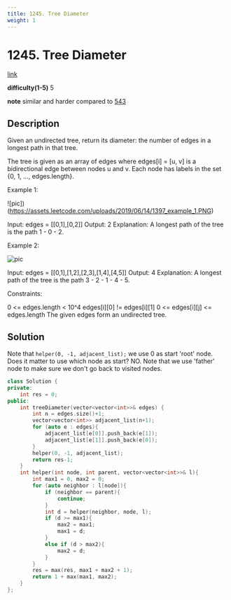 ```yaml
---
title: 1245. Tree Diameter
weight: 1
---
```

# 1245. Tree Diameter
[link](https://leetcode.com/problems/tree-diameter/)

**difficulty(1-5)**
5

**note**
similar and harder compared to [543](543)

## Description
Given an undirected tree, return its diameter: the number of edges in a longest path in that tree.

The tree is given as an array of edges where edges[i] = [u, v] is a bidirectional edge between nodes u and v.  Each node has labels in the set {0, 1, ..., edges.length}.

 

Example 1:

![pic])(https://assets.leetcode.com/uploads/2019/06/14/1397_example_1.PNG)

Input: edges = [[0,1],[0,2]]
Output: 2
Explanation: 
A longest path of the tree is the path 1 - 0 - 2.


Example 2:

![pic](https://assets.leetcode.com/uploads/2019/06/14/1397_example_2.PNG)

Input: edges = [[0,1],[1,2],[2,3],[1,4],[4,5]]
Output: 4
Explanation: 
A longest path of the tree is the path 3 - 2 - 1 - 4 - 5.
 

Constraints:

0 <= edges.length < 10^4
edges[i][0] != edges[i][1]
0 <= edges[i][j] <= edges.length
The given edges form an undirected tree.

## Solution
Note that `helper(0, -1, adjacent_list);` we use 0 as start 'root' node. Does it matter to use which node as start? NO. 
Note that we use 'father' node to make sure we don't go back to visited nodes. 

```c++
class Solution {
private:
    int res = 0;
public:
    int treeDiameter(vector<vector<int>>& edges) {
        int n = edges.size()+1;
        vector<vector<int>> adjacent_list(n+1);
        for (auto e : edges){
            adjacent_list[e[0]].push_back(e[1]);
            adjacent_list[e[1]].push_back(e[0]);
        }
        helper(0, -1, adjacent_list);
        return res-1;
    }
    int helper(int node, int parent, vector<vector<int>>& l){
        int max1 = 0, max2 = 0;
        for (auto neighbor : l[node]){
            if (neighbor == parent){
                continue;
            }
            int d = helper(neighbor, node, l);
            if (d >= max1){
                max2 = max1; 
                max1 = d;
            }
            else if (d > max2){
                max2 = d;
            }            
        }
        res = max(res, max1 + max2 + 1);
        return 1 + max(max1, max2);
    }
};
```